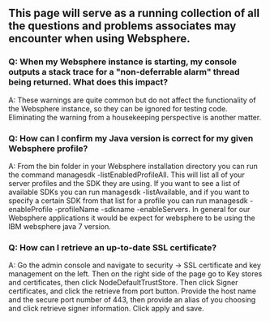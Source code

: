 ## This page will serve as a running collection of all the questions and problems associates may encounter when using Websphere.

### Q: When my Websphere instance is starting, my console outputs a stack trace for a "non-deferrable alarm" thread being returned. What does this impact?
A: These warnings are quite common but do not affect the functionality of the Websphere instance, so they can be ignored for testing code. Eliminating the warning from a housekeeping perspective is another matter.

### Q: How can I confirm my Java version is correct for my given Websphere profile?
A: From the bin folder in your Websphere installation directory you can run the command managesdk -listEnabledProfileAll. This will list all of your server profiles and the SDK they are using. If you want to see a list of available SDKs you can run managesdk -listAvailable, and if you want to specify a certain SDK from that list for a profile you can run managesdk -enableProfile -profileName <profile name> -sdkname <sdkname> -enableServers. In general for our Websphere applications it would be expect for websphere to be using the IBM websphere java 7 version.

### Q: How can I retrieve an up-to-date SSL certificate?
A: Go the admin console and navigate to security -> SSL certificate and key management on the left. Then on the right side of the page go to Key stores and certificates, then click NodeDefaultTrustStore. Then click Signer certificates, and click the retrieve from port button. Provide the host name and the secure port number of 443, then provide an alias of you choosing and click retrieve signer information. Click apply and save.